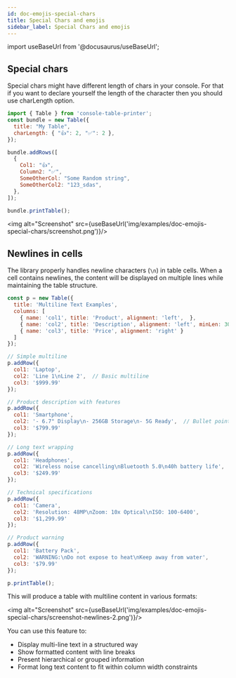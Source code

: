 ```yaml
---
id: doc-emojis-special-chars
title: Special Chars and emojis
sidebar_label: Special Chars and emojis
---
```


import useBaseUrl from '@docusaurus/useBaseUrl';

## Special chars

Special chars might have different length of chars in your console. For that if you want to declare yourself the length of the character then you should use charLength option.

```javascript
import { Table } from 'console-table-printer';
const bundle = new Table({
  title: "My Table",
  charLength: { "👍": 2, "✅": 2 },
});

bundle.addRows([
  {
    Col1: "👍",
    Column2: "✅",
    SomeOtherCol: "Some Random string",
    SomeOtherCol2: "123_sdas",
  },
]);

bundle.printTable();
```

<img alt="Screenshot" src={useBaseUrl('img/examples/doc-emojis-special-chars/screenshot.png')}/>

## Newlines in cells

The library properly handles newline characters (`\n`) in table cells. When a cell contains newlines, the content will be displayed on multiple lines while maintaining the table structure.

```javascript
const p = new Table({
  title: 'Multiline Text Examples',
  columns: [
    { name: 'col1', title: 'Product', alignment: 'left',  },
    { name: 'col2', title: 'Description', alignment: 'left', minLen: 30 },
    { name: 'col3', title: 'Price', alignment: 'right' }
  ]
});

// Simple multiline
p.addRow({ 
  col1: 'Laptop',
  col2: 'Line 1\nLine 2',  // Basic multiline
  col3: '$999.99'
});

// Product description with features
p.addRow({ 
  col1: 'Smartphone',
  col2: '- 6.7" Display\n- 256GB Storage\n- 5G Ready',  // Bullet points
  col3: '$799.99'
});

// Long text wrapping
p.addRow({ 
  col1: 'Headphones',
  col2: 'Wireless noise cancelling\nBluetooth 5.0\n40h battery life',
  col3: '$249.99'
});

// Technical specifications
p.addRow({ 
  col1: 'Camera',
  col2: 'Resolution: 48MP\nZoom: 10x Optical\nISO: 100-6400',
  col3: '$1,299.99'
});

// Product warning
p.addRow({ 
  col1: 'Battery Pack',
  col2: 'WARNING:\nDo not expose to heat\nKeep away from water',
  col3: '$79.99'
});

p.printTable();
```

This will produce a table with multiline content in various formats:

<img alt="Screenshot" src={useBaseUrl('img/examples/doc-emojis-special-chars/screenshot-newlines-2.png')}/>

You can use this feature to:
- Display multi-line text in a structured way
- Show formatted content with line breaks
- Present hierarchical or grouped information
- Format long text content to fit within column width constraints
